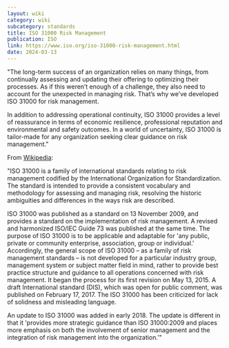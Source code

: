 ```yaml
---
layout: wiki
category: wiki
subcategory: standards
title: ISO 31000 Risk Management
publication: ISO
link: https://www.iso.org/iso-31000-risk-management.html
date: 2024-03-13
---
```


"The long-term success of an organization relies on many things, from continually assessing and updating their offering to optimizing their processes. As if this weren’t enough of a challenge, they also need to account for the unexpected in managing risk. That’s why we’ve developed ISO 31000 for risk management.

In addition to addressing operational continuity, ISO 31000 provides a level of reassurance in terms of economic resilience, professional reputation and environmental and safety outcomes. In a world of uncertainty, ISO 31000 is tailor-made for any organization seeking clear guidance on risk management."

From [Wikipedia](https://en.m.wikipedia.org/wiki/ISO_31000):

"ISO 31000 is a family of international standards relating to risk management codified by the International Organization for Standardization. The standard is intended to provide a consistent vocabulary and methodology for assessing and managing risk, resolving the historic ambiguities and differences in the ways risk are described.

ISO 31000 was published as a standard on 13 November 2009, and provides a standard on the implementation of risk management. A revised and harmonized ISO/IEC Guide 73 was published at the same time. The purpose of ISO 31000 is to be applicable and adaptable for 'any public, private or community enterprise, association, group or individual.' Accordingly, the general scope of ISO 31000 – as a family of risk management standards – is not developed for a particular industry group, management system or subject matter field in mind, rather to provide best practice structure and guidance to all operations concerned with risk management. It began the process for its first revision on May 13, 2015. A draft International standard (DIS), which was open for public comment, was published on February 17, 2017. The ISO 31000 has been criticized for lack of solidness and misleading language.

An update to ISO 31000 was added in early 2018. The update is different in that it 'provides more strategic guidance than ISO 31000:2009 and places more emphasis on both the involvement of senior management and the integration of risk management into the organization.'"
